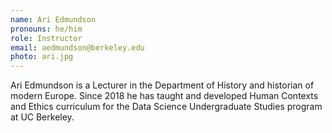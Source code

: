 ```yaml
---
name: Ari Edmundson
pronouns: he/him
role: Instructor
email: aedmundson@berkeley.edu 
photo: ari.jpg
---
```

Ari Edmundson is a Lecturer in the Department of History and historian of modern Europe. Since 2018 he has taught and developed Human Contexts and Ethics curriculum for the Data Science Undergraduate Studies program at UC Berkeley. 
